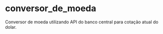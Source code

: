 # conversor_de_moeda

Conversor de moeda utilizando API do banco central para cotação atual do dolar.